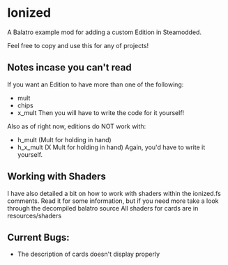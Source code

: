# Ionized
A Balatro example mod for adding a custom Edition in Steamodded.

Feel free to copy and use this for any of projects!

## Notes incase you can't read
If you want an Edition to have more than one of the following: 
- mult
- chips
- x_mult
Then you will have to write the code for it yourself!

Also as of right now, editions do NOT work with:
- h_mult (Mult for holding in hand)
- h_x_mult (X Mult for holding in hand)
Again, you'd have to write it yourself.

## Working with Shaders
I have also detailed a bit on how to work with shaders within the ionized.fs comments.
Read it for some information, but if you need more take a look through the decompiled balatro source
All shaders for cards are in resources/shaders

## Current Bugs:
- The description of cards doesn't display properly

